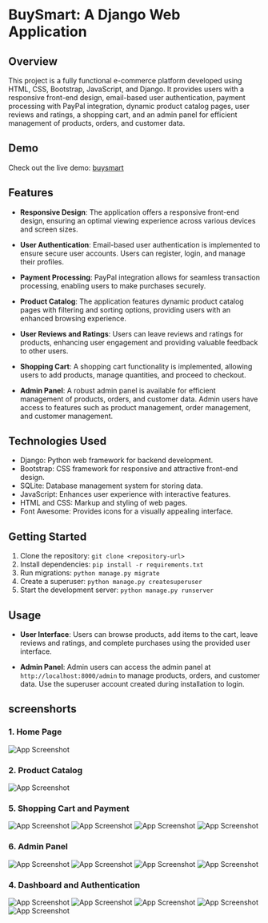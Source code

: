 # BuySmart: A Django Web Application

## Overview

This project is a fully functional e-commerce platform developed using HTML, CSS, Bootstrap, JavaScript, and Django. It provides users with a responsive front-end design, email-based user authentication, payment processing with PayPal integration, dynamic product catalog pages, user reviews and ratings, a shopping cart, and an admin panel for efficient management of products, orders, and customer data.



## Demo
Check out the live demo: [buysmart](https://brijkishor.pythonanywhere.com/)

## Features

- **Responsive Design**: The application offers a responsive front-end design, ensuring an optimal viewing experience across various devices and screen sizes.

- **User Authentication**: Email-based user authentication is implemented to ensure secure user accounts. Users can register, login, and manage their profiles.

- **Payment Processing**: PayPal integration allows for seamless transaction processing, enabling users to make purchases securely.

- **Product Catalog**: The application features dynamic product catalog pages with filtering and sorting options, providing users with an enhanced browsing experience.

- **User Reviews and Ratings**: Users can leave reviews and ratings for products, enhancing user engagement and providing valuable feedback to other users.

- **Shopping Cart**: A shopping cart functionality is implemented, allowing users to add products, manage quantities, and proceed to checkout.

- **Admin Panel**: A robust admin panel is available for efficient management of products, orders, and customer data. Admin users have access to features such as product management, order management, and customer management.



## Technologies Used
- Django: Python web framework for backend development.
- Bootstrap: CSS framework for responsive and attractive front-end design.
- SQLite: Database management system for storing data.
- JavaScript: Enhances user experience with interactive features.
- HTML and CSS: Markup and styling of web pages.
- Font Awesome: Provides icons for a visually appealing interface.


## Getting Started
1. Clone the repository: `git clone <repository-url>`
2. Install dependencies: `pip install -r requirements.txt`
3. Run migrations: `python manage.py migrate`
4. Create a superuser: `python manage.py createsuperuser`
5. Start the development server: `python manage.py runserver`


## Usage

- **User Interface**: Users can browse products, add items to the cart, leave reviews and ratings, and complete purchases using the provided user interface.
  
- **Admin Panel**: Admin users can access the admin panel at `http://localhost:8000/admin` to manage products, orders, and customer data. Use the superuser account created during installation to login.



## screenshorts


### 1. Home Page

![App Screenshot](ss/home.png)

### 2. Product Catalog

![App Screenshot](ss/catalog.png)

### 5. Shopping Cart and Payment
![App Screenshot](ss/cart.png)
![App Screenshot](ss/make_payment.png)
![App Screenshot](ss/payment_process.png)
![App Screenshot](ss/invoice.png)


### 6. Admin Panel

![App Screenshot](ss/admin2.png)
![App Screenshot](ss/admin3.png)
![App Screenshot](ss/admin4.png)
![App Screenshot](ss/admin1.png)

### 4. Dashboard and Authentication
![App Screenshot](ss/dashboard.png)
![App Screenshot](ss/profile.png)
![App Screenshot](ss/review.png)
![App Screenshot](ss/login.png)
![App Screenshot](ss/register.png)


<!-- ### 3. Product Details





### 6. Admin Panel

### 7. Payment Processing

### 8. Responsive Design

![App Screenshot](static/1.png)
![App Screenshot](static/2.png)
![App Screenshot](static/3.png)
![App Screenshot](static/6.png)
![App Screenshot](static/7.png)
![App Screenshot](static/8.png)
![App Screenshot](static/9.png)
![App Screenshot](static/10.png)
![App Screenshot](static/11.png) -->


